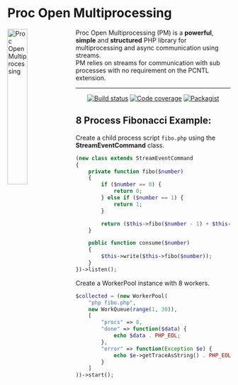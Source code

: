 # Proc Open Multiprocessing

<img src="https://raw.githubusercontent.com/aventri/proc-open-multiprocessing/master/logo.svg?sanitize=true" alt="Proc Open Multiprocessing" width="30%" align="left"/>
Proc Open Multiprocessing (PM) is a <strong>powerful</strong>, <strong>simple</strong> and
  <strong>structured</strong> PHP library for multiprocessing and async communication using streams.<br /> 
  PM relies on streams for communication with sub processes with no requirement on the PCNTL extension.  
  
<p align="center">
    
</p>

---

<p align="center">
  <a href="https://travis-ci.org/aventri/proc-open-multiprocessing"><img src="https://img.shields.io/travis/aventri/proc-open-multiprocessing/master.svg" alt="Build status" /></a>
  <a href="https://coveralls.io/github/aventri/proc-open-multiprocessing?branch=master"><img src="https://img.shields.io/coveralls/aventri/proc-open-multiprocessing/master.svg" alt="Code coverage" /></a>
  <!--<a href="https://scrutinizer-ci.com/g/aventri/proc-open-multiprocessing/?branch=master"><img src="https://scrutinizer-ci.com/g/aventri/proc-open-multiprocessing/badges/quality-score.png?b=master" /></a>-->
  <a href="https://packagist.org/packages/aventri/proc-open-multiprocessing"><img src="https://img.shields.io/packagist/dt/aventri/proc-open-multiprocessing.svg" alt="Packagist" /></a>  
</p>

8 Process Fibonacci Example:
---------
Create a child process script `fibo.php` using the **StreamEventCommand** class.  
```php
(new class extends StreamEventCommand
{
    private function fibo($number)
    {
        if ($number == 0) {
            return 0;
        } else if ($number == 1) {
            return 1;
        }

        return ($this->fibo($number - 1) + $this->fibo($number - 2));
    }

    public function consume($number)
    {
        $this->write($this->fibo($number));
    }
})->listen();
```
Create a WorkerPool instance with 8 workers.
```php
$collected = (new WorkerPool(
    "php fibo.php",
    new WorkQueue(range(1, 30)),
    [
        "procs" => 8,
        "done" => function($data) {
            echo $data . PHP_EOL;
        },
        "error" => function(Exception $e) {
            echo $e->getTraceAsString() . PHP_EOL;
        }
    ]
))->start();
```




